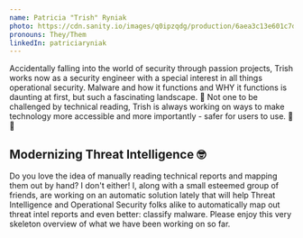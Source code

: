 ```yaml
---
name: Patricia "Trish" Ryniak
photo: https://cdn.sanity.io/images/q0ipzqdg/production/6aea3c13e601c7d6dff0b9baac7e589481834bd2-400x400.jpg
pronouns: They/Them
linkedIn: patriciaryniak
---
```


Accidentally falling into the world of security through passion projects, Trish works now as a security engineer with a special interest in all things operational security. Malware and how it functions and WHY it functions is daunting at first, but such a fascinating landscape. 👾 Not one to be challenged by technical reading, Trish is always working on ways to make technology more accessible and more importantly - safer for users to use. 🤩😎

## Modernizing Threat Intelligence 🤓

Do you love the idea of manually reading technical reports and mapping them out by hand? I don't either! I, along with a small esteemed group of friends, are working on an automatic solution lately that will help Threat Intelligence and Operational Security folks alike to automatically map out threat intel reports and even better: classify malware. Please enjoy this very skeleton overview of what we have been working on so far.
